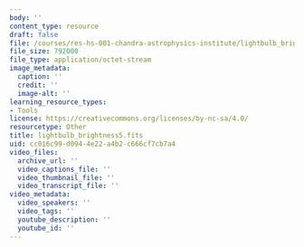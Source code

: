 ```yaml
---
body: ''
content_type: resource
draft: false
file: /courses/res-hs-001-chandra-astrophysics-institute/lightbulb_brightness5.fits
file_size: 792000
file_type: application/octet-stream
image_metadata:
  caption: ''
  credit: ''
  image-alt: ''
learning_resource_types:
- Tools
license: https://creativecommons.org/licenses/by-nc-sa/4.0/
resourcetype: Other
title: lightbulb_brightness5.fits
uid: cc016c99-d094-4e22-a4b2-c666cf7cb7a4
video_files:
  archive_url: ''
  video_captions_file: ''
  video_thumbnail_file: ''
  video_transcript_file: ''
video_metadata:
  video_speakers: ''
  video_tags: ''
  youtube_description: ''
  youtube_id: ''
---
```

